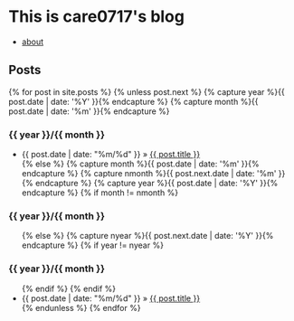 

# This is care0717's blog
- [about](about)

## Posts
{% for post in site.posts %}
{% unless post.next %}
{% capture year %}{{ post.date | date: '%Y' }}{% endcapture %}
{% capture month %}{{ post.date | date: '%m' }}{% endcapture %}
<h3>{{ year }}/{{ month }}</h3>
<ul>
<li>
<span>{{ post.date | date: "%m/%d" }} &raquo;</span>
<a href="{{ post.url }}">{{ post.title }}</a>
</li>
{% else %}
{% capture month %}{{ post.date | date: '%m' }}{% endcapture %}
{% capture nmonth %}{{ post.next.date | date: '%m' }}{% endcapture %}
{% capture year %}{{ post.date | date: '%Y' }}{% endcapture %}
{% if month != nmonth %}
</ul>
<h3>{{ year }}/{{ month }}</h3>
<ul>
{% else %}
{% capture nyear %}{{ post.next.date | date: '%Y' }}{% endcapture %}
{% if year != nyear %}
</ul>
<h3>{{ year }}/{{ month }}</h3>
<ul>
{% endif %}
{% endif %}
<li>
<span>{{ post.date | date: "%m/%d" }} &raquo;</span>
<a href="{{ post.url }}">{{ post.title }}</a>
</li>
{% endunless %}
{% endfor %}
</ul>
